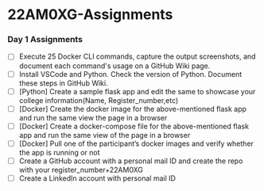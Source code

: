 # 22AM0XG-Assignments

### Day 1 Assignments

- [ ] Execute 25 Docker CLI commands, capture the output screenshots, and document each command's usage on a GitHub Wiki page.
- [ ] Install VSCode and Python. Check the version of Python. Document these steps in GitHub Wiki.
- [ ] [Python] Create a sample flask app and edit the same to showcase your college information(Name, Register_number,etc)
- [ ] [Docker] Create the docker image for the above-mentioned flask app and run the same view the page in a browser
- [ ] [Docker] Create a docker-compose file for the above-mentioned flask app and run the same view of the page in a browser
- [ ] [Docker] Pull one of the participant’s docker images and verify whether the app is running or not 
- [ ] Create a GitHub account with a personal mail ID and create the repo with your register_number+22AM0XG
- [ ] Create a LinkedIn account with personal mail ID
